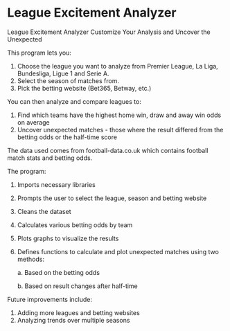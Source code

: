 # League Excitement Analyzer
League Excitement Analyzer
Customize Your Analysis and Uncover the Unexpected

This program lets you:
1. Choose the league you want to analyze from Premier League, La Liga, Bundesliga, Ligue 1 and Serie A.
2. Select the season of matches from.
3. Pick the betting website (Bet365, Betway, etc.)

You can then analyze and compare leagues to:
1. Find which teams have the highest home win, draw and away win odds on average
2. Uncover unexpected matches - those where the result differed from the betting odds or the half-time score

The data used comes from football-data.co.uk which contains football match stats and betting odds.

The program:
1. Imports necessary libraries
2. Prompts the user to select the league, season and betting website
3. Cleans the dataset
4. Calculates various betting odds by team
5. Plots graphs to visualize the results
6. Defines functions to calculate and plot unexpected matches using two methods:
    
    a. Based on the betting odds
    
    b. Based on result changes after half-time

Future improvements include:
1. Adding more leagues and betting websites
2. Analyzing trends over multiple seasons
